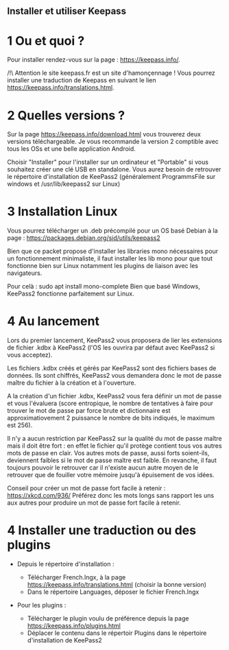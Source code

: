 ## Installer et utiliser Keepass

# 1 Ou et quoi ?
Pour installer rendez-vous sur la page : https://keepass.info/.

/!\ Attention le site keepass.fr est un site d'hamonçennage !
Vous pourrez installer une traduction de Keepass en suivant le lien https://keepass.info/translations.html.

# 2 Quelles versions ?

Sur la page https://keepass.info/download.html vous trouverez deux versions téléchargeable. 
Je vous recommande la version 2 comptible avec tous les OSs et une belle application Android.

Choisir "Installer" pour l'installer sur un ordinateur et "Portable" si vous souhaitez créer une clé USB en standalone.
Vous aurez besoin de retrouver le répertoire d'installation de KeePass2 (généralement ProgrammsFile sur windows 
et /usr/lib/keepass2 sur Linux)

# 3 Installation Linux

Vous pourrez télécharger un .deb précompilé pour un OS basé Debian à la page : 
https://packages.debian.org/sid/utils/keepass2

Bien que ce packet propose d'installer les libraries mono nécessaires pour un fonctionnement minimaliste, 
il faut installer les lib mono pour que tout fonctionne bien sur Linux 
notamment les plugins de liaison avec les navigateurs. 

Pour celà :
sudo apt install mono-complete
Bien que basé Windows, KeePass2 fonctionne parfaitement sur Linux.

# 4 Au lancement

Lors du premier lancement, KeePass2 vous proposera de lier les extensions de fichier .kdbx à KeePass2 
(l'OS les ouvrira par défaut avec KeePass2 si vous acceptez). 

Les fichiers .kdbx créés et gérés par KeePass2 sont des fichiers bases de données. Ils sont chiffrés, 
KeePass2 vous demandera donc le mot de passe maître du fichier à la création et à l'ouverture.

A la création d'un fichier .kdbx, KeePass2 vous fera définir un mot de passe et vous l'évaluera (score entropique, 
le nombre de tentatives à faire pour trouver le mot de passe par force brute et dictionnaire est approximatiovement 
2 puissance le nombre de bits indiqués, le maximum est 256). 

Il n'y a aucun restriction par KeePass2 sur la qualité du mot de passe maître mais il doit être fort :
en effet le fichier qu'il protège contient tous vos autres mots de passe en clair. Vos autres mots de passe,
aussi forts soient-ils, deviennent faibles si le mot de passe maître est faible. En revanche, il faut toujours 
pouvoir le retrouver car il n'existe aucun autre moyen de le retrouver que de fouiller votre mémoire jusqu'à épuisement 
de vos idées.


Conseil pour créer un mot de passe fort facile à retenir : https://xkcd.com/936/
Préférez donc les mots longs sans rapport les uns aux autres pour produire un mot de passe fort facile à retenir.

# 4 Installer une traduction ou des plugins

* Depuis le répertoire d'installation :
    * Télécharger French.lngx, à la page https://keepass.info/translations.html (choisir la bonne version)
    * Dans le répertoire Languages, déposer le fichier French.lngx

* Pour les plugins :
    * Télécharger le plugin voulu de préférence depuis la page https://keepass.info/plugins.html
    * Déplacer le contenu dans le répertoir Plugins dans le répertoire d'installation de KeePass2
